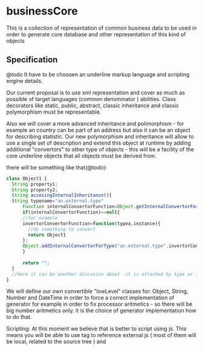 # businessCore
This is a collection of  representation of common business data to be used in order to generate core database and other representation of this kind of objects

## Specification
@todo
It have to be choosen an underline markup language and scripting engine details.

Our current proposal is to use xml representation and cover as much as possible of target languages (common denominator ) abilities. Class decorators like static, public, abstract, classic inheritance and classic polymorphism must be representable.

Also we will cover a more advanced inheritance and polimorphism - for example an country can be part of an address but also it can be an object for describing statistic. Our new polymorphism and inheritance will allow to use a single set of description and extend this object at runtime by adding additional "convertors" to other type of objects - this will be a facility of the core underline objects that all objects must be derived from.

there will be something like that(@todo):
```javascript
class Object1 {
  String property1;
  String property2;
  String accesingInternalInheritance(){
  String typename="an.external.type"
      Function internalConvertorFunction=Object.getInternalConvertorForType("an.external.type.",typeof(Object1));
      if(internalConvertorFunction)==null{
      //for example
      invertorConvertorFunction=function(typea,instance){
        //do something to convert
        return Object1
      };
      Object.addInternalConvertorForType("an.external.type",invertorConvertorFunction,typeof(Object1));
      }
      
      return "";
  }
  //here it can be another discusion about -it is attached by type or it is attached by instance 
}
```



We will define our own convertible "lowLevel" classes for: Object, String,  Number and DateTime in order to force a correct implementation of generator for example in order to fix processor aritmetics - so there will be big number aritmetics only. it is the choice of generator implementation how to do that.


Scripting:
At this moment we believe that is better to script using js. This means you will be able to use <link /> tag to reference external js ( most of them will be local, related to the source tree ) and  <script /> tag. Also that means all generators is required to parse js and generate code from js in order to implement some (if any) code.

It is the user choice to implement other kind of scripting but the main implementation engine (that we will provide) will fail to understand that code if no plugin provided.
@Maybe another kind of language, more simple will be created.


Rules of generation(@must be completed):
-everything is public until specified elsewhere. if not public, private or protected must be used.


#### Type notation
We will use java-like standard notation ( reverse domain notation ) for type. This is interesting also for the autodetection system of import 
@todo It must be figured out if the build system will autodetect files and dependencies based on actual import tags or it will have to be explicit writed down in a command file (like a build.xml (java like) or similar (vs studio, eclipse, netbeans )

As described elsewhere, there will be java/php like annotation for class decoration and ide type intelisense
for example

```javascript
///[SomeClassAnotationwith(parameters1="",parameters2="")]
///[AnotherAnnotationWithoutParames]
///[ItIsTheUserChoiceToFolowAnotherAnotationsorToIgnoreit]
class PublicClass{
  ///@Description
  ///Here it go
  ///@Todo
  ///More
  ///[@return ro.type.myType]
  ///it is not realy required as we use typed notation here
  ro.type.MyType MyFunction(String param1, String param2){
   return null; 
  }
}
```
It is the choice of the builder to specify another script language

###Core objects
There are in the wild some informations about how data is to be represented for example microformats.org cover a large part of business objects

##Client database
We recomend the use of sqlite in order to allow  database struct generation.
@todo a server emulation using ws server and application engine backend for sqlite in order to allow multiple acces to database in a db server like way
